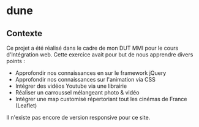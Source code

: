 # dune

## Contexte

Ce projet a été réalisé dans le cadre de mon DUT MMI pour le cours d'Intégration web. Cette exercice avait pour but de nous apprendre divers points :

- Approfondir nos connaissances en sur le framework jQuery
- Approfondir nos connaissances sur l'animation via CSS
- Intégrer des vidéos Youtube via une librairie
- Réaliser un carroussel mélangeant photo & vidéo
- Intégrer une map customisé répertoriant tout les cinémas de France (Leaflet)

Il n'existe pas encore de version responsive pour ce site.

